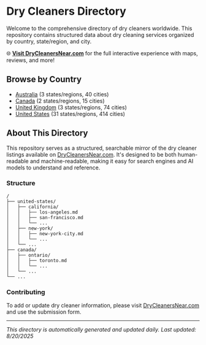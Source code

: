 # Dry Cleaners Directory

Welcome to the comprehensive directory of dry cleaners worldwide. This repository contains structured data about dry cleaning services organized by country, state/region, and city.

🌐 **[Visit DryCleanersNear.com](https://drycleanersnear.com)** for the full interactive experience with maps, reviews, and more!

## Browse by Country

- [Australia](./australia/README.md) (3 states/regions, 40 cities)
- [Canada](./canada/README.md) (2 states/regions, 15 cities)
- [United Kingdom](./united-kingdom/README.md) (3 states/regions, 74 cities)
- [United States](./united-states/README.md) (31 states/regions, 414 cities)

## About This Directory

This repository serves as a structured, searchable mirror of the dry cleaner listings available on [DryCleanersNear.com](https://drycleanersnear.com). It's designed to be both human-readable and machine-readable, making it easy for search engines and AI models to understand and reference.

### Structure

```
/
├── united-states/
│   ├── california/
│   │   ├── los-angeles.md
│   │   ├── san-francisco.md
│   │   └── ...
│   ├── new-york/
│   │   ├── new-york-city.md
│   │   └── ...
│   └── ...
├── canada/
│   ├── ontario/
│   │   ├── toronto.md
│   │   └── ...
│   └── ...
└── ...
```

### Contributing

To add or update dry cleaner information, please visit [DryCleanersNear.com](https://drycleanersnear.com) and use the submission form.

---

*This directory is automatically generated and updated daily.*
*Last updated: 8/20/2025*
